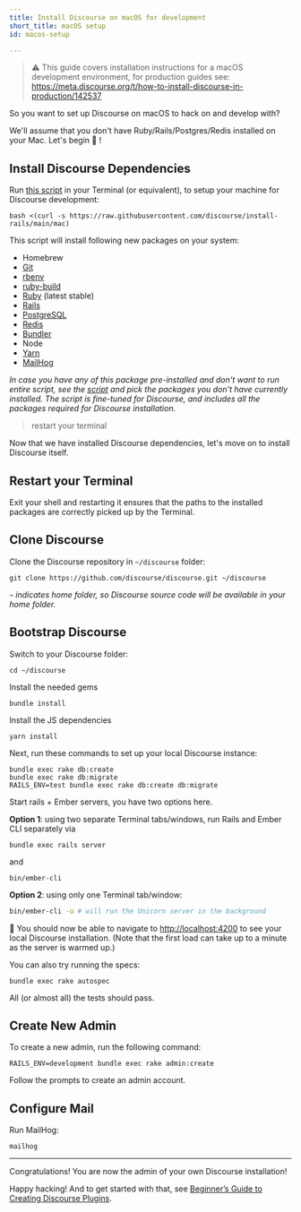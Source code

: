 ```yaml
---
title: Install Discourse on macOS for development
short_title: macOS setup
id: macos-setup

---
```

> :warning: This guide covers installation instructions for a macOS development environment, for production guides see: https://meta.discourse.org/t/how-to-install-discourse-in-production/142537

So you want to set up Discourse on macOS to hack on and develop with?

We'll assume that you don't have Ruby/Rails/Postgres/Redis installed on your Mac. Let's begin :rocket: !

## Install Discourse Dependencies

Run [this script][mac_script] in your Terminal (or equivalent), to setup your machine for Discourse development:

    bash <(curl -s https://raw.githubusercontent.com/discourse/install-rails/main/mac)

This script will install following new packages on your system:

* Homebrew
* [Git][git_link]
* [rbenv][rbenv_link]
* [ruby-build][ruby_build_link]
* [Ruby][ruby_link] (latest stable)
* [Rails][rails_link]
* [PostgreSQL][pg_link]
* [Redis][redis_link]
* [Bundler][bundler_link]
* Node
* [Yarn][yarn_link]
* [MailHog][mh]

*In case you have any of this package pre-installed and don't want to run entire script, see the [script][mac_script] and pick the packages you don't have currently installed. The script is fine-tuned for Discourse, and includes all the packages required for Discourse installation.*

> restart your terminal 

Now that we have installed Discourse dependencies, let's move on to install Discourse itself.

## Restart your Terminal 

Exit your shell and restarting it ensures that the paths to the installed packages are correctly picked up by the Terminal.

## Clone Discourse

Clone the Discourse repository in `~/discourse` folder:

    git clone https://github.com/discourse/discourse.git ~/discourse

*`~` indicates home folder, so Discourse source code will be available in your home folder.*

## Bootstrap Discourse

Switch to your Discourse folder:

    cd ~/discourse

Install the needed gems

    bundle install

Install the JS dependencies

    yarn install

Next, run these commands to set up your local Discourse instance:

    bundle exec rake db:create
    bundle exec rake db:migrate
    RAILS_ENV=test bundle exec rake db:create db:migrate

Start rails + Ember servers, you have two options here. 

**Option 1**: using two separate Terminal tabs/windows, run Rails and Ember CLI separately via 

    bundle exec rails server

and

    bin/ember-cli

**Option 2**: using only one Terminal tab/window: 

```bash
bin/ember-cli -u # will run the Unicorn server in the background
```

:tada: You should now be able to navigate to [http://localhost:4200](http://localhost:4200) to see your local Discourse installation. (Note that the first load can take up to a minute as the server is warmed up.) 

You can also try running the specs: 

    bundle exec rake autospec

All (or almost all) the tests should pass.

## Create New Admin

To create a new admin, run the following command:

    RAILS_ENV=development bundle exec rake admin:create

Follow the prompts to create an admin account. 

## Configure Mail

Run MailHog:

    mailhog

----

Congratulations! You are now the admin of your own Discourse installation!

Happy hacking! And to get started with that, see [Beginner’s Guide to Creating Discourse Plugins](https://meta.discourse.org/t/beginners-guide-to-creating-discourse-plugins/30515).


  [mac_script]: https://github.com/discourse/install-rails/blob/main/mac
  [git_link]: http://git-scm.com/
  [rbenv_link]: https://github.com/sstephenson/rbenv
  [ruby_build_link]: https://github.com/sstephenson/ruby-build
  [ruby_link]: https://www.ruby-lang.org/
  [rails_link]: http://rubyonrails.org/
  [pg_link]: http://www.postgresql.org/
  [phantom_link]: http://phantomjs.org/
  [redis_link]: http://redis.io/
  [bundler_link]: http://bundler.io/
  [yarn_link]: https://yarnpkg.com/
  [docker_guide]: https://meta.discourse.org/t/beginners-guide-to-deploy-discourse-on-digital-ocean-using-docker/12156
  [short_name]: http://forums.macrumors.com/showthread.php?t=898855
  [mh]: https://github.com/mailhog/MailHog

